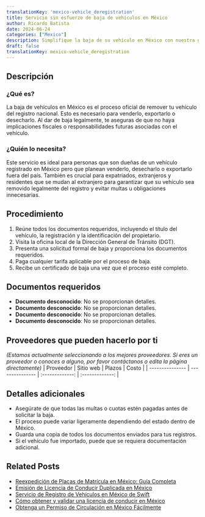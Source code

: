 ```yaml
---
translationKey: 'mexico-vehicle_deregistration'
title: Servicio sin esfuerzo de baja de vehículos en México
author: Ricardo Batista
date: 2024-06-24
categories: ["Mexico"]
description: Simplifique la baja de su vehículo en México con nuestra guía paso a paso. ¡Fácil, rápido y sin complicaciones!
draft: false
translationKey: mexico-vehicle_deregistration
---
```


## Descripción
### ¿Qué es?
La baja de vehículos en México es el proceso oficial de remover tu vehículo del registro nacional. Esto es necesario para venderlo, exportarlo o desecharlo. Al dar de baja legalmente, te aseguras de que no haya implicaciones fiscales o responsabilidades futuras asociadas con el vehículo.

### ¿Quién lo necesita?
Este servicio es ideal para personas que son dueñas de un vehículo registrado en México pero que planean venderlo, desecharlo o exportarlo fuera del país. También es crucial para expatriados, extranjeros y residentes que se mudan al extranjero para garantizar que su vehículo sea removido legalmente del registro y evitar multas u obligaciones innecesarias.

## Procedimiento

1. Reúne todos los documentos requeridos, incluyendo el título del vehículo, la registración y la identificación del propietario.
2. Visita la oficina local de la Dirección General de Tránsito (DGT).
3. Presenta una solicitud formal de baja y proporciona los documentos requeridos.
4. Paga cualquier tarifa aplicable por el proceso de baja.
5. Recibe un certificado de baja una vez que el proceso esté completo.

## Documentos requeridos
- **Documento desconocido**: No se proporcionan detalles.
- **Documento desconocido**: No se proporcionan detalles.
- **Documento desconocido**: No se proporcionan detalles.
- **Documento desconocido**: No se proporcionan detalles.

## Proveedores que pueden hacerlo por ti
_(Estamos actualmente seleccionando a los mejores proveedores. Si eres un proveedor o conoces a alguno, por favor contáctanos o edita la página directamente)_
| Proveedor        |     Sitio web     |     Plazos    |       Costo      |
| --------------- | --------------- |  :-------------: | :-------------: |

## Detalles adicionales
- Asegúrate de que todas las multas o cuotas estén pagadas antes de solicitar la baja.
- El proceso puede variar ligeramente dependiendo del estado dentro de México.
- Guarda una copia de todos los documentos enviados para tus registros.
- Si el vehículo fue importado, puede que se requiera documentación adicional.
## Related Posts

- [Reexpedición de Placas de Matrícula en México: Guía Completa](https://tramitit.com/spanish/guides/mexico/reemplacamiento/)
- [Emisión de Licencia de Conducir Duplicada en México](https://tramitit.com/spanish/guides/mexico/expedición_de_duplicado_de_licencia_de_conducir/)
- [Servicio de Registro de Vehículos en México de Swift](https://tramitit.com/spanish/guides/mexico/registro_vehicular/)
- [Cómo obtener y validar una licencia de conducir en México](https://tramitit.com/spanish/guides/mexico/licencia_de_conducir/)
- [Obtenga un Permiso de Circulación en México Fácilmente](https://tramitit.com/spanish/guides/mexico/permiso_de_circulación/)